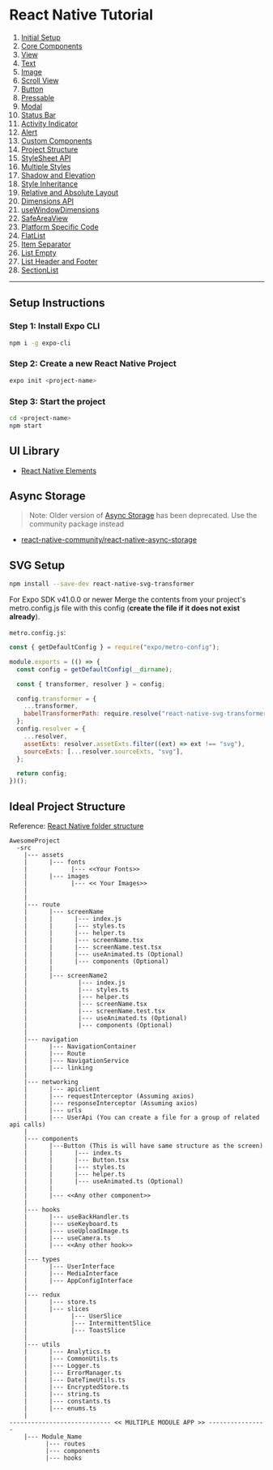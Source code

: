 # React Native Tutorial

1. [Initial Setup](https://github.com/tirthraj07/React-Native/tree/72ee9a1b2e98e5ad93d1afa3ba12a39a632f7e23)
1. [Core Components](https://github.com/tirthraj07/React-Native/tree/cbcf6a5def175ba247744814c27206ff0ae48b29)
1. [View](https://github.com/tirthraj07/React-Native/tree/bac2bffac3cc8e85efe28b039113b88a48736bec)
1. [Text](https://github.com/tirthraj07/React-Native/tree/b924b06778c4475a571ac7aef962e4f56bd8c92f)
1. [Image](https://github.com/tirthraj07/React-Native/tree/2d8433ed34a24ac4ba00fd376e3d91fc04a599a7)
1. [Scroll View](https://github.com/tirthraj07/React-Native/tree/114d1e1ec9d1e2a27890d65b6bb3d284f9ba22e5)
1. [Button](https://github.com/tirthraj07/React-Native/tree/a15f31d87bed11f190d8f4177fcba86d63a113bf)
1. [Pressable](https://github.com/tirthraj07/React-Native/tree/9567c7740eacb8b4d998d026c94971837f9dbe7a)
1. [Modal](https://github.com/tirthraj07/React-Native/tree/52dfdef8cc4a48c956598349c76791c45a753632)
1. [Status Bar](https://github.com/tirthraj07/React-Native/tree/f71be0bb838c40e7adb0d1769eb81d4905997634)
1. [Activity Indicator](https://github.com/tirthraj07/React-Native/tree/782f75d9a2020cf1b91f84096dcd57a5dd0427a8)
1. [Alert](https://github.com/tirthraj07/React-Native/tree/eebda41fc309bd68acef7296403e1f961eefcccb)
1. [Custom Components](https://github.com/tirthraj07/React-Native/tree/0302bbaa5503769b226725e36caa551424f9ceaf)
1. [Project Structure](https://github.com/tirthraj07/React-Native/tree/d9c11c0495f6130faef3b9fbebe808c718813fe1)
1. [StyleSheet API](https://github.com/tirthraj07/React-Native/tree/50f2aabaf6c286da3696eef9e0db92b064626749)
1. [Multiple Styles](https://github.com/tirthraj07/React-Native/tree/86d912b866a48fdc17859d6b8d968fac35fb2409)
1. [Shadow and Elevation](https://github.com/tirthraj07/React-Native/tree/f36c8afdfe5de0ed8f6df8b2264c7315663a2287)
1. [Style Inheritance](https://github.com/tirthraj07/React-Native/tree/b3dd6c183973fa928078023a8b70087a6364dc99)
1. [Relative and Absolute Layout](https://github.com/tirthraj07/React-Native/tree/498c081c0cf7cb0ac0e8d48710e796d0907511cf)
1. [Dimensions API](https://github.com/tirthraj07/React-Native/tree/d196eec62a0cb1f6a9a27a65d21e3c976235e1b3)
1. [useWindowDimensions](https://github.com/tirthraj07/React-Native/tree/6e131f34b0467976596675c5ccd137ffe074d573)
1. [SafeAreaView](https://github.com/tirthraj07/React-Native/tree/e6c3331c4c022c62498504324253fae5f3c38dfa)
1. [Platform Specific Code](https://github.com/tirthraj07/React-Native/tree/4863934be452afcbf6a35d940bc451b4cc0e728e)
1. [FlatList](https://github.com/tirthraj07/React-Native/tree/c982fcf25c1966ea149785952f1667878388ea71)
1. [Item Separator](https://github.com/tirthraj07/React-Native/tree/acab0b5ea19499cbc2c72d74c4556b619f324a97)
1. [List Empty](https://github.com/tirthraj07/React-Native/tree/fc69afc91d006fecb6ab3e000e9c2ddf32700d79)
1. [List Header and Footer](https://github.com/tirthraj07/React-Native/tree/4951a242eabef6f648c134cce6915c6052a76050)
1. [SectionList](https://github.com/tirthraj07/React-Native/tree/14de25a975dca91d3ee22f8c79f017e51a4b10eb)

---

## Setup Instructions

### Step 1: Install Expo CLI

```bash
npm i -g expo-cli
```

### Step 2: Create a new React Native Project

```bash
expo init <project-name>
```

### Step 3: Start the project

```bash
cd <project-name>
npm start
```

## UI Library

- [React Native Elements](https://reactnativeelements.com/docs)

## Async Storage

> Note: Older version of [Async Storage](https://reactnative.dev/docs/asyncstorage.html) has been deprecated. Use the community package instead

- [react-native-community/react-native-async-storage](https://react-native-async-storage.github.io/async-storage/docs/usage)

## SVG Setup

```bash
npm install --save-dev react-native-svg-transformer
```

For Expo SDK v41.0.0 or newer
Merge the contents from your project's metro.config.js file with this config (**create the file if it does not exist already**).

`metro.config.js`:

```javascript
const { getDefaultConfig } = require("expo/metro-config");

module.exports = (() => {
  const config = getDefaultConfig(__dirname);

  const { transformer, resolver } = config;

  config.transformer = {
    ...transformer,
    babelTransformerPath: require.resolve("react-native-svg-transformer/expo"),
  };
  config.resolver = {
    ...resolver,
    assetExts: resolver.assetExts.filter((ext) => ext !== "svg"),
    sourceExts: [...resolver.sourceExts, "svg"],
  };

  return config;
})();
```

## Ideal Project Structure

Reference: [React Native folder structure](https://medium.com/@nitishprasad/react-native-folder-structure-e9ceab3150f3)

```
AwesomeProject
  -src
    |--- assets
    |      |--- fonts
    |            |--- <<Your Fonts>>
    |      |--- images
    |            |--- << Your Images>>
    |
    |
    |--- route
    |      |--- screenName
    |      |      |--- index.js
    |      |      |--- styles.ts
    |      |      |--- helper.ts
    |      |      |--- screenName.tsx
    |      |      |--- screenName.test.tsx
    |      |      |--- useAnimated.ts (Optional)
    |      |      |--- components (Optional)
    |      |
    |      |--- screenName2
    |              |--- index.js
    |              |--- styles.ts
    |              |--- helper.ts
    |              |--- screenName.tsx
    |              |--- screenName.test.tsx
    |              |--- useAnimated.ts (Optional)
    |              |--- components (Optional)
    |
    |--- navigation
    |      |--- NavigationContainer
    |      |--- Route
    |      |--- NavigationService
    |      |--- linking
    |
    |--- networking
    |      |--- apiclient
    |      |--- requestInterceptor (Assuming axios)
    |      |--- responseInterceptor (Assuming axios)
    |      |--- urls
    |      |--- UserApi (You can create a file for a group of related api calls)
    |
    |--- components
    |      |---Button (This is will have same structure as the screen)
    |      |      |--- index.ts
    |      |      |--- Button.tsx
    |      |      |--- styles.ts
    |      |      |--- helper.ts
    |      |      |--- useAnimated.ts (Optional)
    |      |
    |      |--- <<Any other component>>
    |
    |--- hooks
    |      |--- useBackHandler.ts
    |      |--- useKeyboard.ts
    |      |--- useUploadImage.ts
    |      |--- useCamera.ts
    |      |--- <<Any other hook>>
    |
    |--- types
    |      |--- UserInterface
    |      |--- MediaInterface
    |      |--- AppConfigInterface
    |
    |--- redux
    |      |--- store.ts
    |      |--- slices
    |            |--- UserSlice
    |            |--- IntermittentSlice
    |            |--- ToastSlice
    |
    |--- utils
    |      |--- Analytics.ts
    |      |--- CommonUtils.ts
    |      |--- Logger.ts
    |      |--- ErrorManager.ts
    |      |--- DateTimeUtils.ts
    |      |--- EncryptedStore.ts
    |      |--- string.ts
    |      |--- constants.ts
    |      |--- enums.ts
    |
---------------------------- << MULTIPLE MODULE APP >> ----------------
    |--- Module_Name
          |--- routes
          |--- components
          |--- hooks
```
